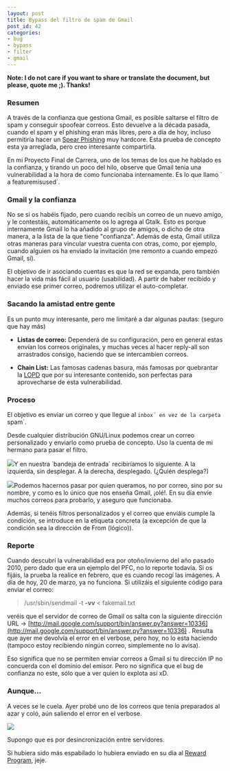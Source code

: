 ```yaml
---
layout: post
title: Bypass del filtro de spam de Gmail
post_id: 42
categories: 
- bug
- bypass
- filter
- gmail
---
```


**Note: I do not care if you want to share or translate the document, but please, quote me ;). Thanks!**


### Resumen

A través de la confianza que gestiona Gmail, es posible saltarse el filtro de spam y conseguir spoofear correos. Esto devuelve a la década pasada, cuando el spam y el phishing eran más libres, pero a día de hoy, incluso permitiría hacer un 
[Spear Phishing](http://en.wikipedia.org/wiki/Spear_phishing) muy hardcore. Esta prueba de concepto esta ya arreglada, pero creo interesante compartirla.

En mi Proyecto Final de Carrera, uno de los temas de los que he hablado es la confianza, y tirando un poco del hilo, observe que Gmail tenia una vulnerabilidad a la hora de como funcionaba internamente. Es lo que llamo `
a featuremisused´.

### Gmail y la confianza

No se si os habéis fijado, pero cuando recibís un correo de un nuevo amigo, y le contestáis, automáticamente os lo agrega al Gtalk. Esto es porque internamente Gmail lo ha añadido al grupo de amigos, o dicho de otra manera, a la lista de la que tiene "confianza". Además de esta, Gmail utiliza otras maneras para vincular vuestra cuenta con otras, como, por ejemplo, cuando alguien os ha enviado la invitación (me remonto a cuando empezó Gmail, sí).

El objetivo de ir asociando cuentas es que la red se expanda, pero también hacer la vida más fácil al usuario (usabilidad). A partir de haber recibido y enviado ese primer correo, podremos utilizar el auto-completar.

### Sacando la amistad entre gente

Es un punto muy interesante, pero me limitaré a dar algunas pautas: (seguro que hay más)

- **Listas de correo:**
 Dependerá de su configuración, pero en general estas envían los correos originales, y muchas veces al hacer reply-all son arrastrados consigo, haciendo que se intercambien correos.

- **Chain List:**
 Las famosas cadenas basura, más famosas por quebrantar la 
[LOPD](http://es.wikipedia.org/wiki/Ley_Org%C3%A1nica_de_Protecci%C3%B3n_de_Datos_de_Car%C3%A1cter_Personal_de_Espa%C3%B1a) que por su interesante contenido, son perfectas para aprovecharse de esta vulnerabilidad.

### Proceso

El objetivo es enviar un correo y que llegue al `inbox´ en vez de la carpeta `spam´.

Desde cualquier distribución GNU/Linux podemos crear un correo personalizado y enviarlo como prueba de concepto. Uso la cuenta de mi hermano para pasar el filtro.


[![](http://sergioarcos.files.wordpress.com/2011/03/virt.png?w=300)](http://sergioarcos.files.wordpress.com/2011/03/virt.png)Y en nuestra `bandeja de entrada´ recibiríamos lo siguiente. A la izquierda, sin desplegar. A la derecha, desplegado. (¿Quién desplega?)


[![](http://sergioarcos.files.wordpress.com/2011/03/gmail_poc.png?w=300)](http://sergioarcos.files.wordpress.com/2011/03/gmail_poc.png)Podemos hacernos pasar por quien queramos, no por correo, sino por su nombre, y como es lo único que nos enseña Gmail, ¡olé!. En su día envíe muchos correos para probarlo, y aseguro que funcionaba.

Además, si tenéis filtros personalizados y el correo que enviáis cumple la condición, se introduce en la etiqueta concreta (a excepción de que la condición sea la dirección de From (lógico)).

### Reporte

Cuando descubrí la vulnerabilidad era por otoño/invierno del año pasado 2010, pero dado que era un ejemplo del PFC, no lo reporte todavía. Si os fijáis, la prueba la realice en febrero, que es cuando recogí las imágenes. A día de hoy, 20 de marzo, ya no funciona. Si utilizáis el siguiente código para enviar el correo:

>/usr/sbin/sendmail -t **-vv** < fakemail.txt

veréis que el servidor de correo de Gmail os salta con la siguiente dirección URL -> 
[http://mail.google.com/support/bin/answer.py?answer=10336](http://mail.google.com/support/bin/answer.py?answer=10336) . Resulta que ayer me devolvía el error en el verbose, pero hoy, no lo esta haciendo (tampoco estoy recibiendo ningún correo, simplemente no lo avisa).

Eso significa que no se permiten enviar correos a Gmail si tu dirección IP no concuerda con el dominio del emisor. Pero no significa que el bug de confianza no este, sólo que a ver quien lo explota así xD.

### Aunque...

A veces se le cuela. Ayer probé uno de los correos que tenia preparados al azar y coló, aún saliendo el error en el verbose.

[![](http://sergioarcos.files.wordpress.com/2011/03/testing_yesterday.png?w=300)](http://sergioarcos.files.wordpress.com/2011/03/testing_yesterday.png) 

Supongo que es por desincronización entre servidores.

Si hubiera sido más espabilado lo hubiera enviado en su dia al 
[Reward Program](http://www.google.com/corporate/rewardprogram.html), jeje.